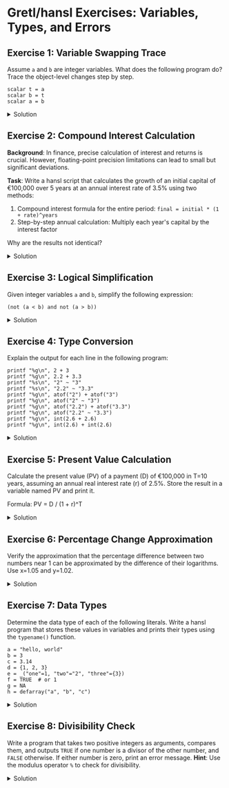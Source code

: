 # Gretl/hansl Exercises: Variables, Types, and Errors

## Exercise 1: Variable Swapping Trace

Assume `a` and `b` are integer variables. What does the following program do? Trace the object-level changes step by step.

```hansl
scalar t = a
scalar b = t
scalar a = b
```

<details>
<summary>Solution</summary>

#### Initial state:
- a contains an integer value
- b contains an integer value

#### After line 1 (t = a):
- t points to the same value as a

#### After line 2 (b = t):
- b now points to the same value as t (and thus a)
- The original value of b is overwritten
-
#### After line 3 (a = b):
- a continues to point to the same value since b already points to a's value
#### Conclusion:
This code does not actually swap values but makes all three variables (a, b, t) reference the original value of a. The original value of b is lost.
</details>

## Exercise 2: Compound Interest Calculation

**Background**: In finance, precise calculation of interest and returns is crucial. However, floating-point precision limitations can lead to small but significant deviations.

**Task**: Write a hansl script that calculates the growth of an initial capital of €100,000 over 5 years at an annual interest rate of 3.5% using two methods:
1. Compound interest formula for the entire period: `final = initial * (1 + rate)^years`
2. Step-by-step annual calculation: Multiply each year's capital by the interest factor

Why are the results not identical?

<details>
<summary>Solution</summary>
<pre><code class="language-hansl"># compound_interest_calculation.inp
# Method 1: Using compound interest formula
scalar initial = 100000
scalar rate = 0.035
scalar years = 5
scalar final_compound = initial * (1 + rate)^years
printf "Compound formula result: %.2f\n", final_compound
</code></pre>
<pre><code class="language-hansl"># Method 2: Step-by-step calculation
scalar capital = initial
loop i=1..5
    scalar capital = capital * (1 + rate)
endloop
printf "Step-by-step result: %.2f\n", capital
</code></pre>
<pre><code class="language-hansl"># Explanation for the difference
printf "Difference: %.10f\n", final_compound - capital
</code></pre>

The results differ slightly due to floating-point arithmetic precision limitations.
With the compound formula, we perform one exponentiation and one multiplication.
In the step-by-step approach, we perform 5 multiplications sequentially.
Each operation introduces a tiny rounding error, and these errors accumulate differently.
</details>

## Exercise 3: Logical Simplification

Given integer variables `a` and `b`, simplify the following expression:

```
(not (a < b) and not (a > b))
```

<details>
<summary>Solution</summary>
The expression simplifies to:
`(a == b)`

**Explanation**
"not (a < b) and not (a > b)" means "a is not less than b and a is not greater than b" which is equivalent to "a equals b"
</details>

## Exercise 4: Type Conversion

Explain the output for each line in the following program:

```hansl
printf "%g\n", 2 + 3
printf "%g\n", 2.2 + 3.3
printf "%s\n", "2" ~ "3"
printf "%s\n", "2.2" ~ "3.3"
printf "%g\n", atof("2") + atof("3")
printf "%g\n", atof("2" ~ "3")
printf "%g\n", atof("2.2") + atof("3.3")
printf "%g\n", atof("2.2" ~ "3.3")
printf "%g\n", int(2.6 + 2.6)
printf "%g\n", int(2.6) + int(2.6)
```

<details>
<summary>Solution</summary>
The explanations for each line:

<pre><code class="language-hansl">Line 1: 5       # Integer addition of 2 + 3
Line 2: 5.5     # Float addition of 2.2 + 3.3
Line 3: 23      # String concatenation of "2" and "3"
Line 4: 2.23.3  # String concatenation of "2.2" and "3.3"
Line 5: 5       # Converting strings to floats (atof) then adding
Line 6: 23      # Concatenating strings first, then converting to float
Line 7: 5.5     # Converting strings to floats then adding
Line 8: 0       # Invalid conversion - "2.23.3" is not a valid number, returns 0
Line 9: 5       # Adding floats (5.2) then converting to integer
Line 10: 4      # Converting each float to integer (truncating) then adding
</code></pre>

This illustrates type conversions between numeric and string types, and the difference between operation order in expressions.
</details>

## Exercise 5: Present Value Calculation

Calculate the present value (PV) of a payment (D) of €100,000 in T=10 years, assuming an annual real interest rate (r) of 2.5%. Store the result in a variable named PV and print it.

Formula: PV = D / (1 + r)^T

<details>
<summary>Solution</summary>
<pre><code class="language-hansl"># present_value.inp
scalar D = 100000
scalar T = 10
scalar r = 0.025
</code></pre>
<pre><code class="language-hansl">
scalar PV = D / (1 + r)^T
printf "Present value: %.2f\n", PV
</code></pre>
</details>

## Exercise 6: Percentage Change Approximation

Verify the approximation that the percentage difference between two numbers near 1 can be approximated by the difference of their logarithms. Use x=1.05 and y=1.02.

<details>
<summary>Solution</summary>
<pre><code class="language-hansl"># percentage_change_approximation.inp
set verbose off
scalar x = 1.05
scalar y = 1.02
</code></pre>
<pre><code class="language-hansl"># Exact percentage difference
scalar exact = (y - x)/x
# Logarithmic approximation
scalar approx = log(y) - log(x)
</code></pre>
<pre><code class="language-hansl">printf "Exact: %.4f\nApproximation: %.4f\n", exact, approx
</code></pre>
</details>

## Exercise 7: Data Types

Determine the data type of each of the following literals. Write a hansl program that stores these values in variables and prints their types using the `typename()` function.

```hansl
a = "hello, world"
b = 3
c = 3.14
d = {1, 2, 3}
e = _("one"=1, "two"="2", "three"={3})
f = TRUE  # or 1
g = NA
h = defarray("a", "b", "c")
```

<details>
<summary>Solution</summary>
<pre><code class="language-hansl"># data_types.inp
string a = "hello, world"
scalar b = 3
scalar c = 3.14
matrix d = {1, 2, 3}
bundle e = _(one=1, two="2", three={3})
scalar f = TRUE  # or 1
scalar g = NA
strings h = defarray("a", "b", "c")
</code></pre>
<pre><code class="language-hansl">printf "a: %s\n", typename(a)
printf "b: %s\n", typename(b)
printf "c: %s\n", typename(c)
printf "d: %s\n", typename(d)
printf "e: %s\n", typename(e)
printf "f: %s\n", typename(f)
printf "g: %s\n", typename(g)
printf "h: %s\n", typename(h)
</code></pre>

The data types in hansl/gretl are:
- a: string (text values)
- b: scalar (integer)
- c: scalar (float)printf "h: %s\n", typename(h)
printf "i: %s\n", typename(i)

- d: matrix (row vector here)
- e: bundle (key-value collection)
- f: scalar (boolean)
- g: scalar (missing value)
- h: strings (array of strings)
</details>


## Exercise 8: Divisibility Check

Write a program that takes two positive integers as arguments, compares them, and outputs `TRUE` if one number is a divisor of the other number, and `FALSE` otherwise. If either number is zero, print an error message. **Hint**: Use the modulus operator `%` to check for divisibility.

<details>
<summary>Solution</summary>
<pre><code class="language-hansl"># divisibility_check.inp
function void check_divisibility(int a, int b)
    if a == 0 || b == 0
        printf "Error: Zero cannot be used in divisibility check\n"
        return
    endif
    if a % b == 0 || b % a == 0
        printf "TRUE\n"
    else
        printf "FALSE\n"
    endif
end function
</code></pre>
<pre><code class="language-hansl"># Examples
check_divisibility(10, 5)    # True: 5 divides 10
check_divisibility(7, 14)    # True: 7 divides 14
check_divisibility(7, 9)     # False: neither divides the other
check_divisibility(0,1)   # Error: Zero cannot be used
</code></pre>
</details>
